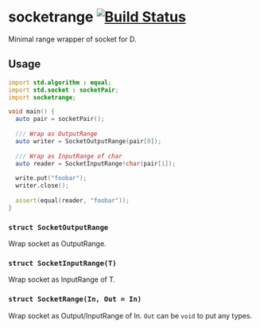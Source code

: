 # socketrange [![Build Status](https://travis-ci.org/ukatama/socketrange.svg)](https://travis-ci.org/ukatama/socketrange)
Minimal range wrapper of socket for D.

## Usage
```d
import std.algorithm : equal;
import std.socket : socketPair;
import socketrange;

void main() {
  auto pair = socketPair();
  
  /// Wrap as OutputRange
  auto writer = SocketOutputRange(pair[0]);
  
  /// Wrap as InputRange of char
  auto reader = SocketInputRange!char(pair[1]);
  
  write.put("foobar");
  writer.close();
  
  assert(equal(reader, "foobar"));
}
```

### `struct SocketOutputRange`
Wrap socket as OutputRange.

### `struct SocketInputRange(T)`
Wrap socket as InputRange of T.

### `struct SocketRange(In, Out = In)`
Wrap socket as Output/InputRange of In.
`Out` can be `void` to put any types.
